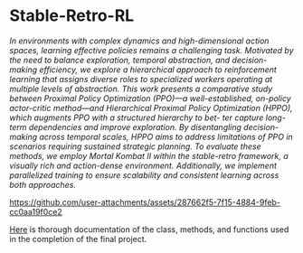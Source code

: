 # Stable-Retro-RL

_In environments with complex dynamics and high-dimensional action spaces,
learning effective policies remains a challenging task. Motivated by the need to
balance exploration, temporal abstraction, and decision-making efficiency, we
explore a hierarchical approach to reinforcement learning that assigns diverse
roles to specialized workers operating at multiple levels of abstraction. This work
presents a comparative study between Proximal Policy Optimization (PPO)—a
well-established, on-policy actor-critic method—and Hierarchical Proximal Policy
Optimization (HPPO), which augments PPO with a structured hierarchy to bet-
ter capture long-term dependencies and improve exploration. By disentangling
decision-making across temporal scales, HPPO aims to address limitations of PPO
in scenarios requiring sustained strategic planning. To evaluate these methods, we
employ Mortal Kombat II within the stable-retro framework, a visually rich and
action-dense environment. Additionally, we implement parallelized training to
ensure scalability and consistent learning across both approaches._

https://github.com/user-attachments/assets/287662f5-7f15-4884-9feb-cc0aa19f0ce2

[Here](https://docs.google.com/document/d/1Ok54YcnYGqq05865gMfNH9CNSzpf-D4Dv7lmhXZYbNI/edit?usp=sharing) is thorough documentation of the class, methods, and functions used in the completion of the final project.

